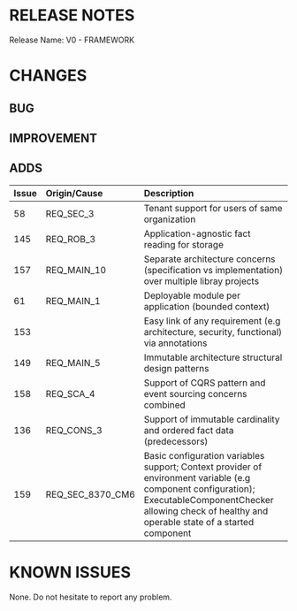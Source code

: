 # RELEASE NOTES

Release Name: V0 - FRAMEWORK

# CHANGES
## BUG

## IMPROVEMENT

## ADDS
|Issue|Origin/Cause|Description|
|:--|:--|:--|
|58|REQ_SEC_3|Tenant support for users of same organization|
|145|REQ_ROB_3|Application-agnostic fact reading for storage|
|157|REQ_MAIN_10|Separate architecture concerns (specification vs implementation) over multiple libray projects|
|61|REQ_MAIN_1|Deployable module per application (bounded context)|
|153||Easy link of any requirement (e.g architecture, security, functional) via annotations|
|149|REQ_MAIN_5|Immutable architecture structural design patterns|
|158|REQ_SCA_4|Support of CQRS pattern and event sourcing concerns combined|
|136|REQ_CONS_3|Support of immutable cardinality and ordered fact data (predecessors)|
|159|REQ_SEC_8370_CM6|Basic configuration variables support; Context provider of environment variable (e.g component configuration); ExecutableComponentChecker allowing check of healthy and operable state of a started component|

# KNOWN ISSUES
None. Do not hesitate to report any problem.
